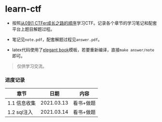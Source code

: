 # learn-ctf
+ 按照[从0到1 CTFer成长之路的顺序](https://book.nu1l.com/)学习CTF。记录各个章节的学习笔记和配套平台上题目解题过程。

+ 笔记见`note.pdf`，配套解题过程见`answer.pdf`。

+ latex代码使用了[elegant book](https://github.com/ElegantLaTeX/ElegantBook)模板，若要重新编译，直接`make answer/note`即可。

> 仅供学习交流。

### 进度记录

| 章节         | 日期       | 内容      |
| ------------ | ---------- | --------- |
| 1.1 信息收集 | 2021.03.13 | 看书+做题 |
| 1.2 sql注入  | 2021.03.14 | 看书+做题 |

